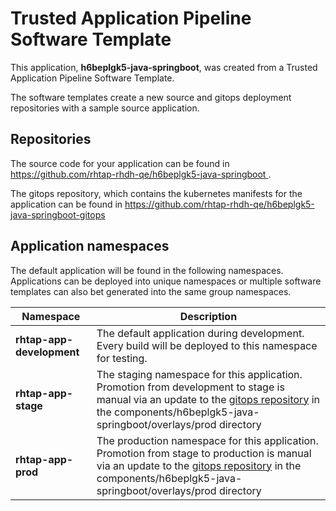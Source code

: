 # Trusted Application Pipeline Software Template

This application, **h6beplgk5-java-springboot**, was created from a Trusted Application Pipeline Software Template.

The software templates create a new source and gitops deployment repositories with a sample source application. 

## Repositories

The source code for your application can be found in [https://github.com/rhtap-rhdh-qe/h6beplgk5-java-springboot ](https://github.com/rhtap-rhdh-qe/h6beplgk5-java-springboot ).
 
The gitops repository, which contains the kubernetes manifests for the application can be found in 
[https://github.com/rhtap-rhdh-qe/h6beplgk5-java-springboot-gitops ](https://github.com/rhtap-rhdh-qe/h6beplgk5-java-springboot-gitops ) 

## Application namespaces 

The default application will be found in the following namespaces. Applications can be deployed into unique namespaces or multiple software templates can also bet generated into the same group namespaces.  

|  Namespace   |  Description   |  
| -------- | -------- |   
| **rhtap-app-development** | The default application during development. Every build will be deployed to this namespace for testing. | 
| **rhtap-app-stage** | The staging namespace for this application. Promotion from development to stage is manual via an update to the [gitops repository](https://github.com/rhtap-rhdh-qe/h6beplgk5-java-springboot-gitops ) in the components/h6beplgk5-java-springboot/overlays/prod directory |  
| **rhtap-app-prod** | The production namespace for this application. Promotion from stage to production is manual via an update to the [gitops repository](https://github.com/rhtap-rhdh-qe/h6beplgk5-java-springboot-gitops ) in the components/h6beplgk5-java-springboot/overlays/prod directory | 